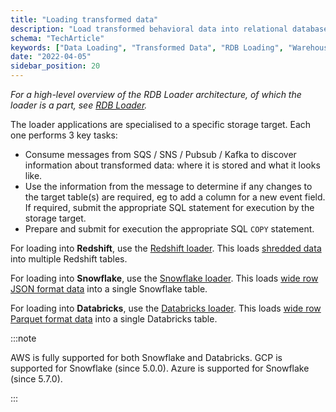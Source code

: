 ```yaml
---
title: "Loading transformed data"
description: "Load transformed behavioral data into relational databases for structured analytics and reporting."
schema: "TechArticle"
keywords: ["Data Loading", "Transformed Data", "RDB Loading", "Warehouse Loading", "Data Pipeline", "ETL Loading"]
date: "2022-04-05"
sidebar_position: 20
---
```


_For a high-level overview of the RDB Loader architecture, of which the loader is a part, see [RDB Loader](/docs/api-reference/loaders-storage-targets/snowplow-rdb-loader/index.md)._

The loader applications are specialised to a specific storage target. Each one performs 3 key tasks:

- Consume messages from SQS / SNS / Pubsub / Kafka to discover information about transformed data: where it is stored and what it looks like.
- Use the information from the message to determine if any changes to the target table(s) are required, eg to add a column for a new event field. If required, submit the appropriate SQL statement for execution by the storage target.
- Prepare and submit for execution the appropriate SQL `COPY` statement.

For loading into **Redshift**, use the [Redshift loader](/docs/api-reference/loaders-storage-targets/snowplow-rdb-loader/loading-transformed-data/redshift-loader/index.md). This loads [shredded data](/docs/api-reference/loaders-storage-targets/snowplow-rdb-loader/transforming-enriched-data/index.md#shredded-data) into multiple Redshift tables.

For loading into **Snowflake**, use the [Snowflake loader](/docs/api-reference/loaders-storage-targets/snowplow-rdb-loader/loading-transformed-data/snowflake-loader/index.md). This loads [wide row JSON format data](/docs/api-reference/loaders-storage-targets/snowplow-rdb-loader/transforming-enriched-data/index.md#wide-row-format) into a single Snowflake table. 

For loading into **Databricks**, use the [Databricks loader](/docs/api-reference/loaders-storage-targets/snowplow-rdb-loader/loading-transformed-data/databricks-loader/index.md). This loads [wide row Parquet format data](/docs/api-reference/loaders-storage-targets/snowplow-rdb-loader/transforming-enriched-data/index.md#wide-row-format) into a single Databricks table.

:::note

AWS is fully supported for both Snowflake and Databricks. GCP is supported for Snowflake (since 5.0.0). Azure is supported for Snowflake (since 5.7.0).

:::
